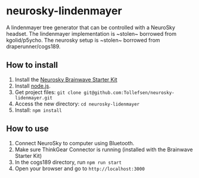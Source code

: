 # neurosky-lindenmayer

A lindenmayer tree generator that can be controlled with a NeuroSky headset.
The lindenmayer implementation is ~stolen~ borrowed from kgolid/p5ycho.
The neurosky setup is ~stolen~ borrowed from draperunner/cogs189.

## How to install

1. Install the [Neurosky Brainwave Starter Kit](http://developer.neurosky.com/docs/doku.php?id=mindwavemobile)
2. Install [node.js](https://nodejs.org/en/download/).
3. Get project files: `git clone git@github.com:Tollefsen/neurosky-lidenmayer.git`
4. Access the new directory: `cd neurosky-lidenmayer`
5. Install: `npm install`


## How to use
1. Connect NeuroSky to computer using Bluetooth.
2. Make sure ThinkGear Connector is running (installed with the Brainwave Starter Kit)
3. In the cogs189 directory, run `npm run start`
4. Open your browser and go to `http://localhost:3000`
